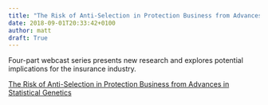 ```yaml
---
title: "The Risk of Anti-Selection in Protection Business from Advances in Statistical Genetics"
date: 2018-09-01T20:33:42+0100
author: matt
draft: True
---
```

Four-part webcast series presents new research and explores potential implications for the insurance industry.

[ The Risk of Anti-Selection in Protection Business from Advances in Statistical Genetics ]( https://www.rgare.com/knowledge-center/media/articles/the-risk-of-anti-selection-in-protection-business-from-advances-in-statistical-genetics )
